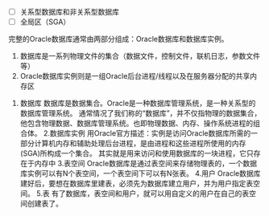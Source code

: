 - [ ] 关系型数据库和非关系型数据库
- [ ] 全局区（SGA）

完整的Oracle数据库通常由两部分组成：Oracle数据库和数据库实例。 
1) 数据库是一系列物理文件的集合（数据文件，控制文件，联机日志，参数文件等） 
2) Oracle数据库实例则是一组Oracle后台进程/线程以及在服务器分配的共享内存区

1. 数据库
数据库是数据集合。Oracle是一种数据库管理系统，是一种关系型的数据库管理系统。 通常情况了我们称的“数据库”，并不仅指物理的数据集合，他包含物理数据、数据库管理系统。也即物理数据、内存、操作系统进程的组合体。
2.数据库实例
用Oracle官方描述：实例是访问Oracle数据库所需的一部分计算机内存和辅助处理后台进程，是由进程和这些进程所使用的内存(SGA)所构成一个集合。
其实就是用来访问和使用数据库的一块进程，它只存在于内存中
3.表空间
Oracle数据库是通过表空间来存储物理表的，一个数据库实例可以有N个表空间，一个表空间下可以有N张表。
4.用户
Oracle数据库建好后，要想在数据库里建表，必须先为数据库建立用户，并为用户指定表空间。
5.表
有了数据库，表空间和用户，就可以用自定义的用户在自己的表空间创建表了。